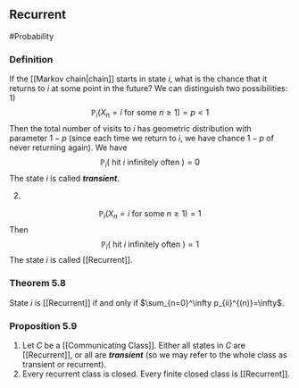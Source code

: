 ## Recurrent
#Probability 

### Definition
If the [[Markov chain|chain]] starts in state $i$, what is the chance that it returns to $i$ at some point in the future? We can distinguish two possibilities:
1)  
$$
\mathbb{P}_{i}\left(X_{n}=i \text { for some } n \geq 1\right)=p<1
$$
Then the total number of visits to $i$ has geometric distribution with parameter $1-p$ (since each time we return to $i$, we have chance $1-p$ of never returning again). We have
$$
\mathbb{P}_{i}(\text { hit } i \text { infinitely often })=0
$$
The state $i$ is called ***transient***.

2) 
$$
\mathbb{P}_{i}\left(X_{n}=i \text { for some } n \geq 1\right)=1
$$
Then
$$
\mathbb{P}_{i}(\text { hit } i \text { infinitely often })=1
$$
The state $i$ is called [[Recurrent]].

### Theorem 5.8
State $i$ is [[Recurrent]] if and only if $\sum_{n=0}^\infty p_{ii}^{(n)}=\infty$.

### Proposition 5.9
1) Let $C$ be a [[Communicating Class]]. Either all states in $C$ are [[Recurrent]], or all are ***transient*** (so we may refer to the whole class as transient or recurrent).
2) Every recurrent class is closed. Every finite closed class is [[Recurrent]].